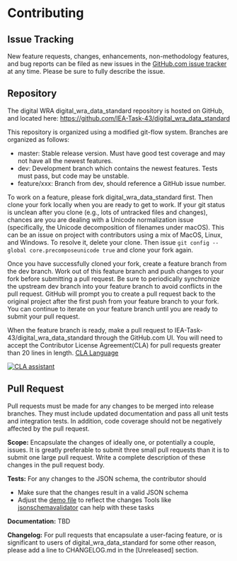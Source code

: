 Contributing
============

## Issue Tracking

New feature requests, changes, enhancements, non-methodology features, and bug reports can be filed as new issues in the
[GitHub.com issue tracker](https://github.com/IEA-Task-43/digital_wra_data_standard/issues) at any time. Please be sure to fully describe the
issue.

<!---For other issues, please email the Task 43 distribution list at `xx`.--->

## Repository

The digital WRA digital_wra_data_standard repository is hosted on GitHub, and located here: https://github.com/IEA-Task-43/digital_wra_data_standard

This repository is organized using a modified git-flow system. Branches are organized as follows:

- master: Stable release version. Must have good test coverage and may not have all the newest features.
- dev: Development branch which contains the newest features. Tests must pass, but code may be unstable.
- feature/xxx: Branch from dev, should reference a GitHub issue number.

To work on a feature, please fork digital_wra_data_standard first. Then clone your fork locally when you are ready to get to work. If your git status is unclean after you clone  (e.g., lots of untracked files and changes), chances are you are dealing with a Unicode normalization issue (specifically, the Unicode decomposition of filenames under macOS). This can be an issue on project with contributors using a mix of MacOS, Linux, and Windows. To resolve it, delete your clone. Then issue `git config --global core.precomposeunicode true` and clone your fork again. 

Once you have successfully cloned your fork, create a feature branch from the dev branch. Work out of this feature branch and push changes to your fork before submitting a pull request.
Be sure to periodically synchronize the upstream dev branch into your feature branch to avoid conflicts in the pull request. GitHub will prompt you to create a pull request back to the original project after the first push from your feature branch to your fork. You can continue to iterate on your feature branch until you are ready to submit your pull request.

When the feature branch is ready, make a pull request to IEA-Task-43/digital_wra_data_standard through the GitHub.com UI. You will need to accept the Contributor License Agreement(CLA) for pull requests greater than 20 lines in length. [CLA Language](https://gist.github.com/Dynorat/231c6d3bc1e75b4e44bcb8b241686e93)

[![CLA assistant](https://cla-assistant.io/readme/badge/IEA-Task-43/digital_wra_data_standard)](https://cla-assistant.io/IEA-Task-43/digital_wra_data_standard)


## Pull Request

Pull requests must be made for any changes to be merged into release branches.
They must include updated documentation and pass all unit tests and integration tests.
In addition, code coverage should not be negatively affected by the pull request.

**Scope:** Encapsulate the changes of ideally one, or potentially a couple, issues.
It is greatly preferable to submit three small pull requests than it is to submit one large pull request.
Write a complete description of these changes in the pull request body.

**Tests:**
For any changes to the JSON schema, the contributor should

* Make sure that the changes result in a valid JSON schema
* Adjust the [demo file](https://github.com/IEA-Task-43/digital_wra_data_standard/blob/master/demo_data/iea43_wra_data_model.json) to reflect the changes
Tools like [jsonschemavalidator](https://www.jsonschemavalidator.net/) can help with these tasks

**Documentation:** TBD
<!---Include any relevant changes to inline documentation, as well as any changes to the RST files located in /sphinx.--->

**Changelog:** For pull requests that encapsulate a user-facing feature, or is significant to users of digital_wra_data_standard for some other reason, please add a line to CHANGELOG.md in the [Unreleased] section.


<!--- ## Documentation Style
TBD
Documentation is written using RST, and is located both inline and within the /sphinx directory.
Any changes to the analysis methodology should be discussed there or offline. Once a methodology change is decided,
create new tickets in this repository towards implementing the change.-->

<!--- ## Testing
TBD but may define guidelines for validating the schema
All code should be paired with a corresponding unit or integration test.
digital_wra_data_standard uses pytest and the built in unittest framework.
For instructions on running tests, please see the [Readme](testing link).-->
